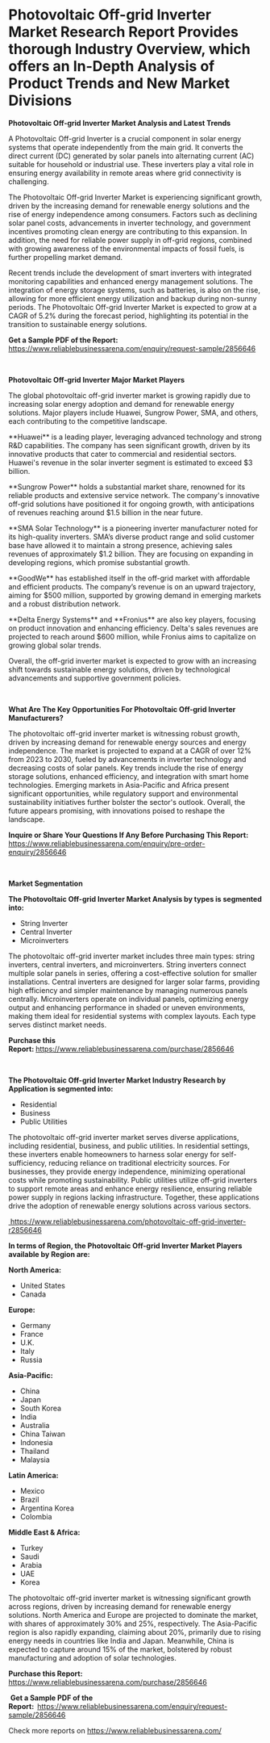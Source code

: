 <p><h1>Photovoltaic Off-grid Inverter Market Research Report Provides thorough Industry Overview, which offers an In-Depth Analysis of Product Trends and New Market Divisions</h1></p><p><strong>Photovoltaic Off-grid Inverter Market Analysis and Latest Trends</strong></p>
<p><p>A Photovoltaic Off-grid Inverter is a crucial component in solar energy systems that operate independently from the main grid. It converts the direct current (DC) generated by solar panels into alternating current (AC) suitable for household or industrial use. These inverters play a vital role in ensuring energy availability in remote areas where grid connectivity is challenging.</p><p>The Photovoltaic Off-grid Inverter Market is experiencing significant growth, driven by the increasing demand for renewable energy solutions and the rise of energy independence among consumers. Factors such as declining solar panel costs, advancements in inverter technology, and government incentives promoting clean energy are contributing to this expansion. In addition, the need for reliable power supply in off-grid regions, combined with growing awareness of the environmental impacts of fossil fuels, is further propelling market demand.</p><p>Recent trends include the development of smart inverters with integrated monitoring capabilities and enhanced energy management solutions. The integration of energy storage systems, such as batteries, is also on the rise, allowing for more efficient energy utilization and backup during non-sunny periods. The Photovoltaic Off-grid Inverter Market is expected to grow at a CAGR of 5.2% during the forecast period, highlighting its potential in the transition to sustainable energy solutions.</p></p>
<p><strong>Get a Sample PDF of the Report:&nbsp;</strong> <a href="https://www.reliablebusinessarena.com/enquiry/request-sample/2856646?utm_campaign=2928&utm_medium=2&utm_source=Github&utm_content=ia&utm_term=12032025&utm_id=photovoltaic-off-grid-inverter">https://www.reliablebusinessarena.com/enquiry/request-sample/2856646</a></p>
<p>&nbsp;</p>
<p><strong>Photovoltaic Off-grid Inverter Major Market Players</strong></p>
<p><p>The global photovoltaic off-grid inverter market is growing rapidly due to increasing solar energy adoption and demand for renewable energy solutions. Major players include Huawei, Sungrow Power, SMA, and others, each contributing to the competitive landscape.</p><p>**Huawei** is a leading player, leveraging advanced technology and strong R&D capabilities. The company has seen significant growth, driven by its innovative products that cater to commercial and residential sectors. Huawei's revenue in the solar inverter segment is estimated to exceed $3 billion.</p><p>**Sungrow Power** holds a substantial market share, renowned for its reliable products and extensive service network. The company's innovative off-grid solutions have positioned it for ongoing growth, with anticipations of revenues reaching around $1.5 billion in the near future.</p><p>**SMA Solar Technology** is a pioneering inverter manufacturer noted for its high-quality inverters. SMA’s diverse product range and solid customer base have allowed it to maintain a strong presence, achieving sales revenues of approximately $1.2 billion. They are focusing on expanding in developing regions, which promise substantial growth.</p><p>**GoodWe** has established itself in the off-grid market with affordable and efficient products. The company’s revenue is on an upward trajectory, aiming for $500 million, supported by growing demand in emerging markets and a robust distribution network.</p><p>**Delta Energy Systems** and **Fronius** are also key players, focusing on product innovation and enhancing efficiency. Delta's sales revenues are projected to reach around $600 million, while Fronius aims to capitalize on growing global solar trends. </p><p>Overall, the off-grid inverter market is expected to grow with an increasing shift towards sustainable energy solutions, driven by technological advancements and supportive government policies.</p></p>
<p>&nbsp;</p>
<p><strong>What Are The Key Opportunities For Photovoltaic Off-grid Inverter Manufacturers?</strong></p>
<p><p>The photovoltaic off-grid inverter market is witnessing robust growth, driven by increasing demand for renewable energy sources and energy independence. The market is projected to expand at a CAGR of over 12% from 2023 to 2030, fueled by advancements in inverter technology and decreasing costs of solar panels. Key trends include the rise of energy storage solutions, enhanced efficiency, and integration with smart home technologies. Emerging markets in Asia-Pacific and Africa present significant opportunities, while regulatory support and environmental sustainability initiatives further bolster the sector's outlook. Overall, the future appears promising, with innovations poised to reshape the landscape.</p></p>
<p><strong>Inquire or Share Your Questions If Any Before Purchasing This Report:</strong> <a href="https://www.reliablebusinessarena.com/enquiry/pre-order-enquiry/2856646?utm_campaign=2928&utm_medium=2&utm_source=Github&utm_content=ia&utm_term=12032025&utm_id=photovoltaic-off-grid-inverter">https://www.reliablebusinessarena.com/enquiry/pre-order-enquiry/2856646</a></p>
<p>&nbsp;</p>
<p><strong>Market Segmentation</strong></p>
<p><strong>The Photovoltaic Off-grid Inverter Market Analysis by types is segmented into:</strong></p>
<p><ul><li>String Inverter</li><li>Central Inverter</li><li>Microinverters</li></ul></p>
<p><p>The photovoltaic off-grid inverter market includes three main types: string inverters, central inverters, and microinverters. String inverters connect multiple solar panels in series, offering a cost-effective solution for smaller installations. Central inverters are designed for larger solar farms, providing high efficiency and simpler maintenance by managing numerous panels centrally. Microinverters operate on individual panels, optimizing energy output and enhancing performance in shaded or uneven environments, making them ideal for residential systems with complex layouts. Each type serves distinct market needs.</p></p>
<p><strong>Purchase this Report:&nbsp;</strong><a href="https://www.reliablebusinessarena.com/purchase/2856646?utm_campaign=2928&utm_medium=2&utm_source=Github&utm_content=ia&utm_term=12032025&utm_id=photovoltaic-off-grid-inverter">https://www.reliablebusinessarena.com/purchase/2856646</a></p>
<p>&nbsp;</p>
<p><strong>The Photovoltaic Off-grid Inverter Market Industry Research by Application is segmented into:</strong></p>
<p><ul><li>Residential</li><li>Business</li><li>Public Utilities</li></ul></p>
<p><p>The photovoltaic off-grid inverter market serves diverse applications, including residential, business, and public utilities. In residential settings, these inverters enable homeowners to harness solar energy for self-sufficiency, reducing reliance on traditional electricity sources. For businesses, they provide energy independence, minimizing operational costs while promoting sustainability. Public utilities utilize off-grid inverters to support remote areas and enhance energy resilience, ensuring reliable power supply in regions lacking infrastructure. Together, these applications drive the adoption of renewable energy solutions across various sectors.</p></p>
<p><a href="https://www.reliablebusinessarena.com/photovoltaic-off-grid-inverter-r2856646?utm_campaign=2928&utm_medium=2&utm_source=Github&utm_content=ia&utm_term=12032025&utm_id=photovoltaic-off-grid-inverter">&nbsp;https://www.reliablebusinessarena.com/photovoltaic-off-grid-inverter-r2856646</a></p>
<p><strong>In terms of Region, the Photovoltaic Off-grid Inverter Market Players available by Region are:</strong></p>
<p>
    <p> <strong> North America: </strong>
        <ul>
            <li>United States</li>
            <li>Canada</li>
        </ul>
        </p> 
    <p> <strong> Europe: </strong>
        <ul>
            <li>Germany</li>
            <li>France</li>
            <li>U.K.</li>
            <li>Italy</li>
            <li>Russia</li>
        </ul>
        </p> 
    <p> <strong> Asia-Pacific: </strong>
        <ul>
            <li>China</li>
            <li>Japan</li>
            <li>South Korea</li>
            <li>India</li>
            <li>Australia</li>
            <li>China Taiwan</li>
            <li>Indonesia</li>
            <li>Thailand</li>
            <li>Malaysia</li>
        </ul>
        </p> 
    <p> <strong> Latin America: </strong>
        <ul>
            <li>Mexico</li>
            <li>Brazil</li>
            <li>Argentina Korea</li>
            <li>Colombia</li>
        </ul>
        </p> 
    <p> <strong> Middle East & Africa: </strong>
        <ul>
            <li>Turkey</li>
            <li>Saudi</li>
            <li>Arabia</li>
            <li>UAE</li>
            <li>Korea</li>
        </ul>
    </p>
    </p>
<p><p>The photovoltaic off-grid inverter market is witnessing significant growth across regions, driven by increasing demand for renewable energy solutions. North America and Europe are projected to dominate the market, with shares of approximately 30% and 25%, respectively. The Asia-Pacific region is also rapidly expanding, claiming about 20%, primarily due to rising energy needs in countries like India and Japan. Meanwhile, China is expected to capture around 15% of the market, bolstered by robust manufacturing and adoption of solar technologies.</p></p>
<p><strong>Purchase this Report: </strong><a href="https://www.reliablebusinessarena.com/purchase/2856646?utm_campaign=2928&utm_medium=2&utm_source=Github&utm_content=ia&utm_term=12032025&utm_id=photovoltaic-off-grid-inverter">https://www.reliablebusinessarena.com/purchase/2856646</a></p>
<p>&nbsp;<strong>Get a Sample PDF of the Report:&nbsp;&nbsp;</strong><a href="https://www.reliablebusinessarena.com/enquiry/request-sample/2856646?utm_campaign=2928&utm_medium=2&utm_source=Github&utm_content=ia&utm_term=12032025&utm_id=photovoltaic-off-grid-inverter">https://www.reliablebusinessarena.com/enquiry/request-sample/2856646</a></p>
<p><strong></strong></p>
<p>Check more reports on <a href="https://www.reliablebusinessarena.com/?utm_campaign=2928&utm_medium=2&utm_source=Github&utm_content=ia&utm_term=12032025&utm_id=photovoltaic-off-grid-inverter">https://www.reliablebusinessarena.com/</a></p>